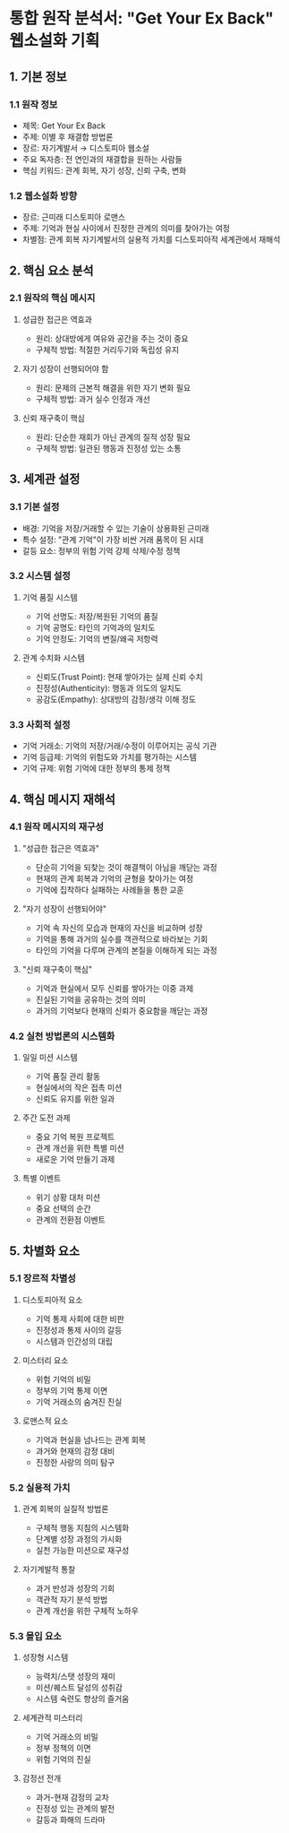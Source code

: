 # 통합 원작 분석서: "Get Your Ex Back" 웹소설화 기획

## 1. 기본 정보

### 1.1 원작 정보
- 제목: Get Your Ex Back
- 주제: 이별 후 재결합 방법론
- 장르: 자기계발서 → 디스토피아 웹소설
- 주요 독자층: 전 연인과의 재결합을 원하는 사람들
- 핵심 키워드: 관계 회복, 자기 성장, 신뢰 구축, 변화

### 1.2 웹소설화 방향
- 장르: 근미래 디스토피아 로맨스
- 주제: 기억과 현실 사이에서 진정한 관계의 의미를 찾아가는 여정
- 차별점: 관계 회복 자기계발서의 실용적 가치를 디스토피아적 세계관에서 재해석

## 2. 핵심 요소 분석

### 2.1 원작의 핵심 메시지
1. 성급한 접근은 역효과
   - 원리: 상대방에게 여유와 공간을 주는 것이 중요
   - 구체적 방법: 적절한 거리두기와 독립성 유지
   
2. 자기 성장이 선행되어야 함
   - 원리: 문제의 근본적 해결을 위한 자기 변화 필요
   - 구체적 방법: 과거 실수 인정과 개선

3. 신뢰 재구축이 핵심
   - 원리: 단순한 재회가 아닌 관계의 질적 성장 필요
   - 구체적 방법: 일관된 행동과 진정성 있는 소통

## 3. 세계관 설정

### 3.1 기본 설정
- 배경: 기억을 저장/거래할 수 있는 기술이 상용화된 근미래
- 특수 설정: "관계 기억"이 가장 비싼 거래 품목이 된 시대
- 갈등 요소: 정부의 위험 기억 강제 삭제/수정 정책

### 3.2 시스템 설정
1. 기억 품질 시스템
   - 기억 선명도: 저장/복원된 기억의 품질
   - 기억 공명도: 타인의 기억과의 일치도
   - 기억 안정도: 기억의 변질/왜곡 저항력

2. 관계 수치화 시스템
   - 신뢰도(Trust Point): 현재 쌓아가는 실제 신뢰 수치
   - 진정성(Authenticity): 행동과 의도의 일치도
   - 공감도(Empathy): 상대방의 감정/생각 이해 정도

### 3.3 사회적 설정
- 기억 거래소: 기억의 저장/거래/수정이 이루어지는 공식 기관
- 기억 등급제: 기억의 위험도와 가치를 평가하는 시스템
- 기억 규제: 위험 기억에 대한 정부의 통제 정책

## 4. 핵심 메시지 재해석

### 4.1 원작 메시지의 재구성
1. "성급한 접근은 역효과"
   - 단순히 기억을 되찾는 것이 해결책이 아님을 깨닫는 과정
   - 현재의 관계 회복과 기억의 균형을 찾아가는 여정
   - 기억에 집착하다 실패하는 사례들을 통한 교훈

2. "자기 성장이 선행되어야"
   - 기억 속 자신의 모습과 현재의 자신을 비교하며 성장
   - 기억을 통해 과거의 실수를 객관적으로 바라보는 기회
   - 타인의 기억을 다루며 관계의 본질을 이해하게 되는 과정

3. "신뢰 재구축이 핵심"
   - 기억과 현실에서 모두 신뢰를 쌓아가는 이중 과제
   - 진실된 기억을 공유하는 것의 의미
   - 과거의 기억보다 현재의 신뢰가 중요함을 깨닫는 과정

### 4.2 실천 방법론의 시스템화
1. 일일 미션 시스템
   - 기억 품질 관리 활동
   - 현실에서의 작은 접촉 미션
   - 신뢰도 유지를 위한 일과

2. 주간 도전 과제
   - 중요 기억 복원 프로젝트
   - 관계 개선을 위한 특별 미션
   - 새로운 기억 만들기 과제

3. 특별 이벤트
   - 위기 상황 대처 미션
   - 중요 선택의 순간
   - 관계의 전환점 이벤트

## 5. 차별화 요소

### 5.1 장르적 차별성
1. 디스토피아적 요소
   - 기억 통제 사회에 대한 비판
   - 진정성과 통제 사이의 갈등
   - 시스템과 인간성의 대립

2. 미스터리 요소
   - 위험 기억의 비밀
   - 정부의 기억 통제 이면
   - 기억 거래소의 숨겨진 진실

3. 로맨스적 요소
   - 기억과 현실을 넘나드는 관계 회복
   - 과거와 현재의 감정 대비
   - 진정한 사랑의 의미 탐구

### 5.2 실용적 가치
1. 관계 회복의 실질적 방법론
   - 구체적 행동 지침의 시스템화
   - 단계별 성장 과정의 가시화
   - 실천 가능한 미션으로 재구성

2. 자기계발적 통찰
   - 과거 반성과 성장의 기회
   - 객관적 자기 분석 방법
   - 관계 개선을 위한 구체적 노하우

### 5.3 몰입 요소
1. 성장형 시스템
   - 능력치/스탯 성장의 재미
   - 미션/퀘스트 달성의 성취감
   - 시스템 숙련도 향상의 즐거움

2. 세계관적 미스터리
   - 기억 거래소의 비밀
   - 정부 정책의 이면
   - 위험 기억의 진실

3. 감정선 전개
   - 과거-현재 감정의 교차
   - 진정성 있는 관계의 발전
   - 갈등과 화해의 드라마